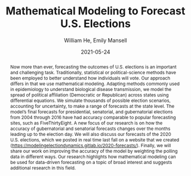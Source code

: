 ---
author: William He, Emily Mansell
title: Mathematical Modeling to Forecast U.S. Elections
date: 2021-05-24
abstract: Now more than ever, forecasting the outcomes of U.S. elections is an important and challenging task. Traditionally, statistical or political-science methods have been employed to better understand how individuals will vote. Our approach differs in that we use mathematical modeling. Adapting methods commonly used in epidemiology to understand biological disease transmission, we model the spread of political affiliation (Democratic or Republican) across states using differential equations. We simulate thousands of possible election scenarios, accounting for uncertainty, to make a range of forecasts at the state level. The model’s final forecasts for presidential, senatorial, and gubernatorial elections from 2004 through 2016 have had accuracy comparable to popular forecasting sites, such as FiveThirtyEight. A new focus of our research is on how the accuracy of gubernatorial and senatorial forecasts changes over the months leading up to the election day. We will also discuss our forecasts of the 2020 U.S. elections, which we posted in real time last fall on a website that we created (https://modelingelectiondynamics.gitlab.io/2020-forecasts/). Finally, we will share our work on improving the accuracy of the model by weighting the polling data in different ways. Our research highlights how mathematical modeling can be used for data-driven forecasting on a topic of broad interest and suggests additional research in this field.
major: Applied Mathematics and Statistics, Computer Science (respectively)
college: "Weinberg College of Arts and Sciences"
senior_thesis: no
our_funding: yes
faculty_advisor: Dr. Alexandria Volkening
doi: 10.21985/n2-9pqb-zz27
subject: "Social Sciences"
---